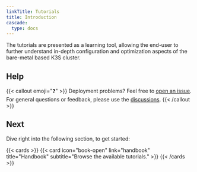 ```yaml
---
linkTitle: Tutorials
title: Introduction
cascade:
  type: docs
---
```


The tutorials are presented as a learning tool, allowing the end-user to further understand in-depth configuration and optimization aspects of the bare-metal based K3S cluster.

<!--more-->

## Help

{{< callout emoji="❓" >}}
  Deployment problems? Feel free to [open an issue](https://github.com/axivo/k3s-cluster/issues). For general questions or feedback, please use the [discussions](https://github.com/axivo/k3s-cluster/discussions).
{{< /callout >}}

## Next

Dive right into the following section, to get started:

{{< cards >}}
  {{< card icon="book-open" link="handbook" title="Handbook" subtitle="Browse the available tutorials." >}}
{{< /cards >}}
